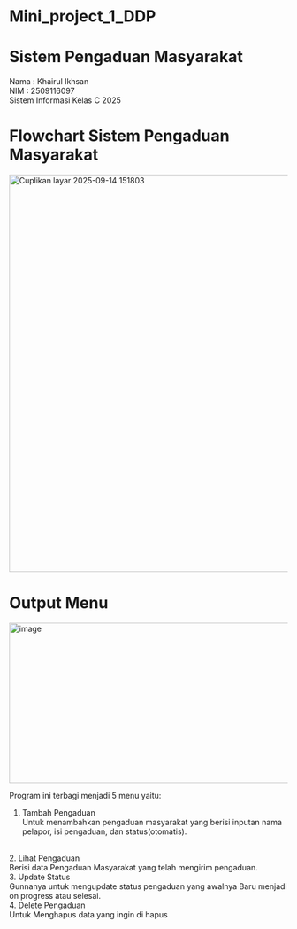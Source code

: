 # Mini_project_1_DDP
# Sistem Pengaduan Masyarakat
Nama : Khairul Ikhsan  
NIM  : 2509116097  
Sistem Informasi Kelas C 2025  

# Flowchart Sistem Pengaduan Masyarakat
<img width="1270" height="717" alt="Cuplikan layar 2025-09-14 151803" src="https://github.com/user-attachments/assets/6df9432a-2da9-436c-b034-f6fdaf7642da" />

# Output Menu
<img width="581" height="289" alt="image" src="https://github.com/user-attachments/assets/3a7a2e72-ae79-452c-9db3-c62f807476b8" />

Program ini terbagi menjadi 5 menu yaitu:
1. Tambah Pengaduan <br> Untuk menambahkan pengaduan masyarakat yang berisi inputan nama pelapor, isi pengaduan, dan status(otomatis).  
<br>  
2. Lihat Pengaduan <br> Berisi data Pengaduan Masyarakat yang telah mengirim pengaduan.  
<br>  
3. Update Status <br> Gunnanya untuk mengupdate status pengaduan yang awalnya Baru menjadi on progress atau selesai.  
<br>  
4. Delete Pengaduan <br> Untuk Menghapus data yang ingin di hapus  
<br>


